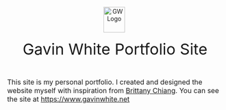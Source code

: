<center><p><a href="https://www.gavinwhite.net/"><img alt="GW Logo" src="https://www.gavinwhite.net/images/gw-logo.png" style="border-style:solid; border-width:0px; height:60px; width:50px" /></a>&nbsp;</p></center>

<center><p style="text-align:center"><span style="font-size:36px">Gavin White Portfolio Site</span></p></center>

<p style="text-align:center">&nbsp;</p>

<p><span style="font-size:16px">This site is my personal portfolio. I created and designed the website myself with inspiration from&nbsp;<a href="https://github.com/bchiang7" target="_blank">Brittany Chiang</a>. You can see the site at <a href="https://www.gavinwhite.net" target="_blank">https://www.gavinwhite.net</a></span></p>
